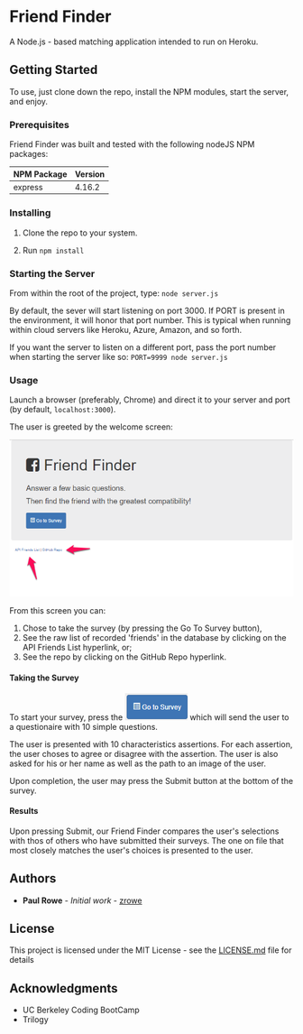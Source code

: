 # Friend Finder

A Node.js - based matching application intended to run on Heroku.  


## Getting Started

To use, just clone down the repo, install the NPM modules, start the server, and enjoy.

### Prerequisites

Friend Finder was built and tested with the following nodeJS NPM packages:

| NPM Package     | Version |
| --------------- | ------- |
| express         | 4.16.2  |


### Installing

1. Clone the repo to your system.

1. Run `npm install`


### Starting the Server

From within the root of the project, type: `node server.js`

By default, the sever will start listening on port 3000.  If PORT is present in the environment, it will honor that port number.  This is typical when running within cloud servers like Heroku, Azure, Amazon, and so forth.

If you want the server to listen on a different port, pass the port number when starting the server like so: `PORT=9999 node server.js` 

### Usage

Launch a browser (preferably, Chrome) and direct it to your server and port (by default, `localhost:3000`).

The user is greeted by the welcome screen:

![Welcome Screen](screenshots/Welcome.png "Welcome Screen")

From this screen you can:

1. Chose to take the survey (by pressing the Go To Survey button),
1. See the raw list of recorded 'friends' in the database by clicking on the API Friends List hyperlink, or;
1. See the repo by clicking on the GitHub Repo hyperlink.

#### Taking the Survey

To start your survey, press the ![go to survey button](screenshots/GoToSurvey.png "Button") which will send the user to a questionaire with 10 simple questions.

The user is presented with 10 characteristics assertions.  For each assertion, the user choses to agree or disagree with the assertion.  The user is also asked for his or her name as well as the path to an image of the user.  

Upon completion, the user may press the Submit button at the bottom of the survey. 

#### Results

Upon pressing Submit, our Friend Finder compares the user's selections with thos of others who have submitted their surveys.  The one on file that most closely matches the user's choices is presented to the user.


## Authors

* **Paul Rowe** - *Initial work* - [zrowe](https://github.com/zrowe)


## License

This project is licensed under the MIT License - see the [LICENSE.md](LICENSE.md) file for details

## Acknowledgments

* UC Berkeley Coding BootCamp
* Trilogy
